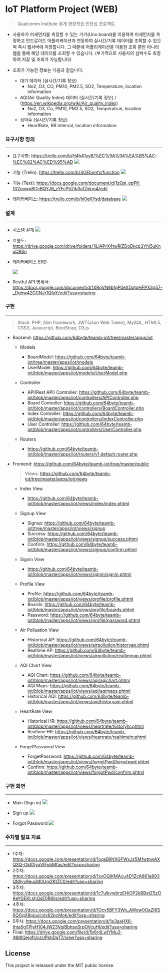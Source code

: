 # IoT Platform Project (WEB) #

> Qualcomm Institute 동계 현장학습 인턴십 프로젝트
  - 사용자가 미세먼지를 측정할 수 있는 기기(Uno board)를 이용하여 미세먼지를 측정하고 안드로이드 어플리케이션과 연동하여 실시간/기록 데이터를 조회할 수 있으며 즉시 웹서버에 저장합니다. 그 때문에 어플리케이션을 이용한 조회 뿐만 아니라 웹을 통해 해당 데이터를 조회할 수 있습니다.
  (부가적으로 사용자의 심박수도 측정하여 저장 및 조회가 가능합니다)
  
  - 조회가 가능한 정보는 다음과 같습니다.
    - 대기 데이터 (실시간/기록 정보)
      - No2, O3, CO, PM10, PM2.5, SO2, Temperature, location information
    - AQI(Air Quality Index) 데이터 (실시간/기록 정보) / (https://en.wikipedia.org/wiki/Air_quality_index)
      - No2, O3, Co, PM10, PM2.5, SO2, Temperatrue, location information
    - 심박수 (실시간/기록 정보)
      - HeartRate, RR Interval, location information
     
### 요구사항 정의
-----------------
 - 요구사항: https://trello.com/b/H4h41yy8/%EC%9A%94%EA%B5%AC-%EC%82%AC%ED%95%AD
   <img src="https://github.com/64byte/teamb-iot/blob/master/resource/req_sepc.png"></img>
 
 - 기능 (Trello): https://trello.com/b/4OEbonfx/function
   <img src="https://github.com/64byte/teamb-iot/blob/master/resource/function.png"></img>
 
 - 기능 (Text): https://docs.google.com/document/d/1zQsi_opPK-Dt2oowp8CeBQYJ6_cYFcPh2jb3af2xkm4/edit
 
 - 데이터베이스: https://trello.com/b/hi0eKYsd/database
   <img src="https://github.com/64byte/teamb-iot/blob/master/resource/erd_prototype.png"></img>
 

### 설계
-----------------
 - 시스템 설계
   <img src="https://github.com/64byte/teamb-iot/blob/master/resource/System_Architecture.png"></img>

- 흐름도: https://drive.google.com/drive/folders/1iLiAPrX4twRlZDoDkcp3Yhi5uKnuCBSn

- 데이터베이스 ERD

  <img src="https://github.com/64byte/teamb-iot/blob/master/resource/erd.png"></img>

- Restful API 명세서: https://docs.google.com/document/d/1XRqVN9bfgP0eXDqtqHFPX3g57-_Dghw42GGNJr1QfaY/edit?usp=sharing


### 구현
-----------------
> Stack: PHP, Slim framework, JWT(Json Web Token), MySQL, HTML5, CSS3, Javascript, BootStrap, D3.js
  - Backend: https://github.com/64byte/teamb-iot/tree/master/apps/iot
    * Models
      * BoardModel: https://github.com/64byte/teamb-iot/tree/master/apps/iot/models
      * UserModel: https://github.com/64byte/teamb-iot/blob/master/apps/iot/models/UserModel.php
  
    * Controller
      * API(Rest API) Controller: https://github.com/64byte/teamb-iot/blob/master/apps/iot/controllers/APIController.php
      * Board Controller: https://github.com/64byte/teamb-iot/blob/master/apps/iot/controllers/BoardController.php
      * Index Controller: https://github.com/64byte/teamb-iot/blob/master/apps/iot/controllers/IndexController.php
      * User Controller: https://github.com/64byte/teamb-iot/blob/master/apps/iot/controllers/UserController.php
      
    * Routers
      * https://github.com/64byte/teamb-iot/blob/master/apps/iot/routers/v1.default.router.php

 - Frontend: https://github.com/64byte/teamb-iot/tree/master/public
   > Views: https://github.com/64byte/teamb-iot/tree/master/apps/iot/views
   * Index View
     * https://github.com/64byte/teamb-iot/blob/master/apps/iot/views/index/index.phtml
   
   * Signup View
     * Signup: https://github.com/64byte/teamb-iot/tree/master/apps/iot/views/signup
     * Success: https://github.com/64byte/teamb-iot/blob/master/apps/iot/views/signup/success.phtml
     * Confirm: https://github.com/64byte/teamb-iot/blob/master/apps/iot/views/signup/confirm.phtml
     
   * Signin View
     * https://github.com/64byte/teamb-iot/blob/master/apps/iot/views/signin/signin.phtml
     
   * Profile View
     * Profile: https://github.com/64byte/teamb-iot/blob/master/apps/iot/views/profile/profile.phtml
     * Boards: https://github.com/64byte/teamb-iot/blob/master/apps/iot/views/profile/boards.phtml
     * Password: https://github.com/64byte/teamb-iot/blob/master/apps/iot/views/profile/password.phtml
   
   * Air Polluation View
     * Historical AP: https://github.com/64byte/teamb-iot/blob/master/apps/iot/views/airpollution/historyap.phtml
     * Realtime AP: https://github.com/64byte/teamb-iot/blob/master/apps/iot/views/airpollution/realtimeap.phtml
     
   * AQI Chart View
     * AQI Chart: https://github.com/64byte/teamb-iot/blob/master/apps/iot/views/aqi/aqichart.phtml
     * AQI Maps: https://github.com/64byte/teamb-iot/blob/master/apps/iot/views/aqi/aqimaps.phtml
     * Historical AQI: https://github.com/64byte/teamb-iot/blob/master/apps/iot/views/aqi/historyaqi.phtml
     
   * HeartRate View
     * Historical HR: https://github.com/64byte/teamb-iot/blob/master/apps/iot/views/heartrate/historyhr.phtml
     * Realtime HR: https://github.com/64byte/teamb-iot/blob/master/apps/iot/views/heartrate/realtimehr.phtml
   
   * ForgetPassword View
     * ForgetPassword: https://github.com/64byte/teamb-iot/blob/master/apps/iot/views/forgotPwd/forgotpwd.phtml
     * Confirm: https://github.com/64byte/teamb-iot/blob/master/apps/iot/views/forgotPwd/confirm.phtml
    

### 구현 화면
-----------------
 - Main (Sign in)
   <img src="https://github.com/64byte/teamb-iot/blob/master/resource/main_page.png"></img>
   
 - Sign up
   <img src="https://github.com/64byte/teamb-iot/blob/master/resource/signup_page.png"></img>
   
 - Forgot Password
   <img src="https://github.com/64byte/teamb-iot/blob/master/resource/forgetpwd_page.png"></img>

### 주차별 발표 자료
-----------------
 - 1주차: https://docs.google.com/presentation/d/1oqsBIINXGFWxJz5M1wtpwAXQXQ-OktDlyaVIFubMfas/edit?usp=sharing
 - 2주차: https://docs.google.com/presentation/d/1xxOQlKMAcu4D1ZcA861a893QMlyv9euxM0Ugi2KtZC0/edit?usp=sharing
 - 3주차: https://docs.google.com/presentation/d/1c7ulkvwbrzEHiOP2kBBetZ5zOKeYGEKLshQsE0R6lls/edit?usp=sharing
 - 4주차: https://docs.google.com/presentation/d/1Ocv5BFY3Wn_AWow0OaZI6S6QGqX8ppuicvlx62pcMok/edit?usp=sharing
 - 5주차: https://docs.google.com/presentation/d/1p3aaHX6-thta5gTPIyH104JW23VqjBbhsoSrpOVcuHI/edit?usp=sharing
 - Final: https://drive.google.com/file/d/1b6rdLwlYMu3-jNMIQejgfUvzUPkhDgT7/view?usp=sharing

## License
This project is released under the MIT public license.
